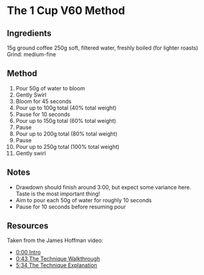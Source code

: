 # The 1 Cup V60 Method

## Ingredients
15g ground coffee
250g soft, filtered water, freshly boiled (for lighter roasts)
Grind: medium-fine

## Method
1. Pour 50g of water to bloom
2. Gently Swirl
3. Bloom for 45 seconds
4. Pour up to 100g total (40% total weight)
5. Pause for 10 seconds
6. Pour up to 150g total (60% total weight)
7. Pause
8. Pour up to 200g total (80% total weight)
9. Pause
10. Pour up to 250g total (100% total weight)
11. Gently swirl

## Notes
- Drawdown should finish around 3:00, but expect some variance here. Taste is the most important thing!
- Aim to pour each 50g of water for roughly 10 seconds
- Pause for 10 seconds before resuming pour

## Resources
Taken from the James Hoffman video:
- [0:00 Intro](https://youtube.com/watch?v=1oB1oDrDkHM)
- [0:43 The Technique Walkthrough](https://youtube.com/watch?v=1oB1oDrDkHM)
- [5:34 The Technique Explanation](https://youtube.com/watch?v=1oB1oDrDkHM)
